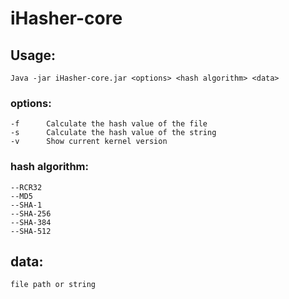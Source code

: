# iHasher-core
## Usage:  
`Java -jar iHasher-core.jar <options> <hash algorithm> <data>`

### options:  
    -f      Calculate the hash value of the file  
    -s      Calculate the hash value of the string  
    -v      Show current kernel version  

### hash algorithm:  
    --RCR32  
    --MD5  
    --SHA-1  
    --SHA-256  
    --SHA-384  
    --SHA-512  

## data:
    file path or string


